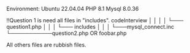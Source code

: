 Environment:
Ubuntu 22.04.04
PHP 8.1
Mysql 8.0.36

!!Question 1 is need all files in "includes".
codeInterview
│   │   │   │   └─── question1.php
│   │   │   └─── includes
│   │   │       └───mysql_connect.inc
└───────────question2.php OR foobar.php

All others files are rubbish files. 
